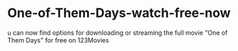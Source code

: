 # One-of-Them-Days-watch-free-now
u can now find options for downloading or streaming the full movie "One of Them Days" for free on 123Movies
